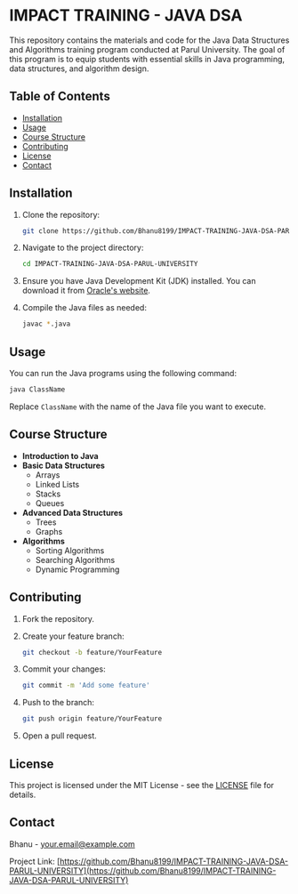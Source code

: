 # IMPACT TRAINING - JAVA DSA

This repository contains the materials and code for the Java Data Structures and Algorithms training program conducted at Parul University. The goal of this program is to equip students with essential skills in Java programming, data structures, and algorithm design.

## Table of Contents

- [Installation](#installation)
- [Usage](#usage)
- [Course Structure](#course-structure)
- [Contributing](#contributing)
- [License](#license)
- [Contact](#contact)

## Installation

1. Clone the repository:

   ```bash
   git clone https://github.com/Bhanu8199/IMPACT-TRAINING-JAVA-DSA-PARUL-UNIVERSITY.git
   ```

2. Navigate to the project directory:

   ```bash
   cd IMPACT-TRAINING-JAVA-DSA-PARUL-UNIVERSITY
   ```

3. Ensure you have Java Development Kit (JDK) installed. You can download it from [Oracle's website](https://www.oracle.com/java/technologies/javase-jdk11-downloads.html).

4. Compile the Java files as needed:

   ```bash
   javac *.java
   ```

## Usage

You can run the Java programs using the following command:

```bash
java ClassName
```

Replace `ClassName` with the name of the Java file you want to execute.

## Course Structure

- **Introduction to Java**
- **Basic Data Structures**
  - Arrays
  - Linked Lists
  - Stacks
  - Queues
- **Advanced Data Structures**
  - Trees
  - Graphs
- **Algorithms**
  - Sorting Algorithms
  - Searching Algorithms
  - Dynamic Programming

## Contributing

1. Fork the repository.
2. Create your feature branch:

   ```bash
   git checkout -b feature/YourFeature
   ```

3. Commit your changes:

   ```bash
   git commit -m 'Add some feature'
   ```

4. Push to the branch:

   ```bash
   git push origin feature/YourFeature
   ```

5. Open a pull request.

## License

This project is licensed under the MIT License - see the [LICENSE](LICENSE) file for details.

## Contact

Bhanu - [your.email@example.com](mailto:your.email@example.com)

Project Link: [https://github.com/Bhanu8199/IMPACT-TRAINING-JAVA-DSA-PARUL-UNIVERSITY](https://github.com/Bhanu8199/IMPACT-TRAINING-JAVA-DSA-PARUL-UNIVERSITY)
